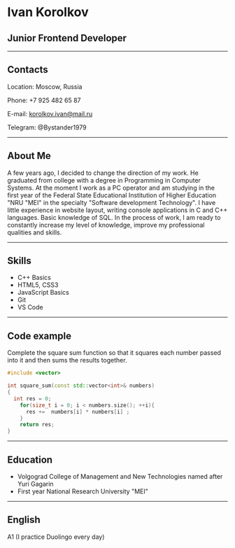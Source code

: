 # Ivan Korolkov

## Junior Frontend Developer
***

## Contacts  



Location: Moscow, Russia

Phone: +7 925 482 65 87

E-mail: korolkov.ivan@mail.ru

Telegram: @Bystander1979
***
## About Me  


A few years ago, I decided to change the direction of my work.
He graduated from college with a degree in Programming in Computer Systems. At the moment I work as a PC operator and am
studying in the first year of the Federal State Educational Institution of Higher Education "NRU "MEI" in the specialty "Software development Technology".
I have little experience in website layout, writing console applications in C and C++ languages.
Basic knowledge of SQL. In the process of work, I am ready to constantly increase my level of knowledge,
improve my professional qualities and skills.
***
## Skills


* C++ Basics
* HTML5, CSS3
* JavaScript Basics
* Git
* VS Code
***
## Code example


Complete the square sum function so that it squares each number passed into it and then sums the results together.

``` c++
#include <vector>

int square_sum(const std::vector<int>& numbers)
{
  int res = 0;
    for(size_t i = 0; i < numbers.size(); ++i){
      res +=  numbers[i] * numbers[i] ;
    }
    return res;
}
```
***
## Education


* Volgograd College of Management and New Technologies named after Yuri Gagarin
* First year National Research University "MEI"
***
## English



A1 (I practice Duolingo every day)


